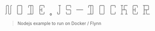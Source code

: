 ```
╭╮╭  ╭─╮  ╭┬╮  ╭─╮      ┬  ╭─╮       ╭┬╮  ╭─╮  ╭─╮  ┬╭─  ╭─╮  ┬─╮
│││  │ │   ││  ├┤       │  ╰─╮  ───   ││  │ │  │    ├┴╮  ├┤   ├┬╯
╯╰╯  ╰─╯  ─┴╯  ╰─╯  o  ╰╯  ╰─╯       ─┴╯  ╰─╯  ╰─╯  ┴ ┴  ╰─╯  ┴╰─
```
> Nodejs example to run on Docker / Flynn
